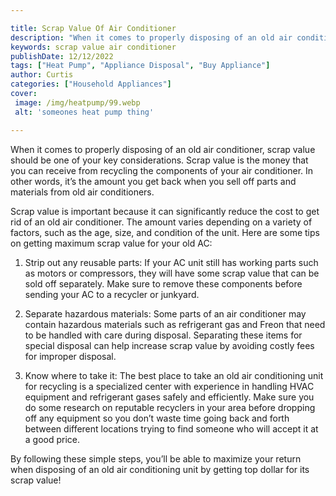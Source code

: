 ```yaml
---

title: Scrap Value Of Air Conditioner
description: "When it comes to properly disposing of an old air conditioner, scrap value should be one of your key considerations. Scrap value i...get the full scoop"
keywords: scrap value air conditioner
publishDate: 12/12/2022
tags: ["Heat Pump", "Appliance Disposal", "Buy Appliance"]
author: Curtis
categories: ["Household Appliances"]
cover: 
 image: /img/heatpump/99.webp
 alt: 'someones heat pump thing'

---
```


When it comes to properly disposing of an old air conditioner, scrap value should be one of your key considerations. Scrap value is the money that you can receive from recycling the components of your air conditioner. In other words, it’s the amount you get back when you sell off parts and materials from old air conditioners.

Scrap value is important because it can significantly reduce the cost to get rid of an old air conditioner. The amount varies depending on a variety of factors, such as the age, size, and condition of the unit. Here are some tips on getting maximum scrap value for your old AC:

1) Strip out any reusable parts: If your AC unit still has working parts such as motors or compressors, they will have some scrap value that can be sold off separately. Make sure to remove these components before sending your AC to a recycler or junkyard.

2) Separate hazardous materials: Some parts of an air conditioner may contain hazardous materials such as refrigerant gas and Freon that need to be handled with care during disposal. Separating these items for special disposal can help increase scrap value by avoiding costly fees for improper disposal. 

3) Know where to take it: The best place to take an old air conditioning unit for recycling is a specialized center with experience in handling HVAC equipment and refrigerant gases safely and efficiently. Make sure you do some research on reputable recyclers in your area before dropping off any equipment so you don’t waste time going back and forth between different locations trying to find someone who will accept it at a good price. 

By following these simple steps, you’ll be able to maximize your return when disposing of an old air conditioning unit by getting top dollar for its scrap value!

